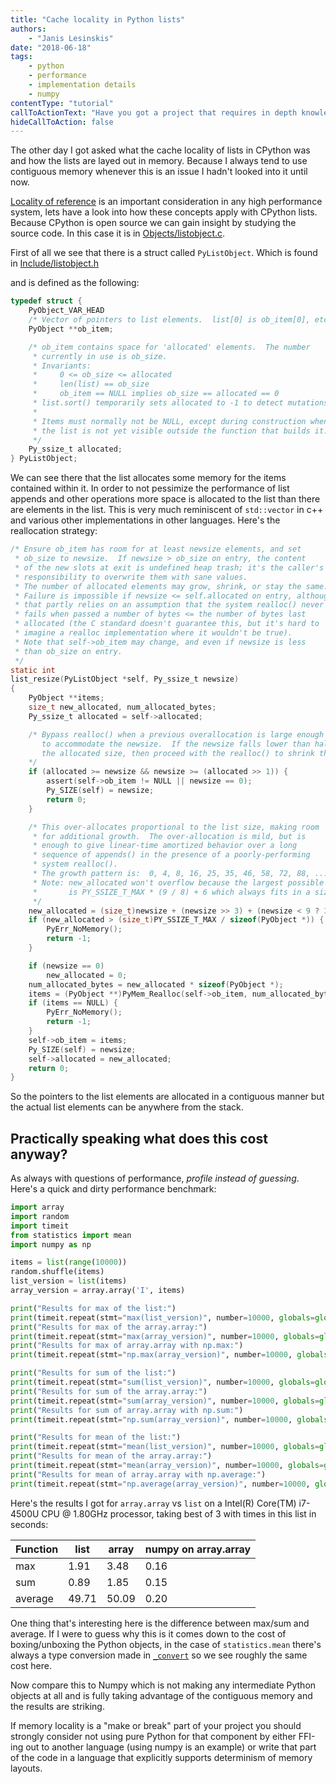 ```yaml
---
title: "Cache locality in Python lists"
authors:
    - "Janis Lesinskis"
date: "2018-06-18"
tags:
    - python
    - performance
    - implementation details
    - numpy
contentType: "tutorial"
callToActionText: "Have you got a project that requires in depth knowledge of implementation details? Or do you have a topic about Python internals you would like to see a post about? We'd love to hear about it so fill in the form below with some details."
hideCallToAction: false
---
```


The other day I got asked what the cache locality of lists in CPython was and how the lists are layed out in memory. Because I always tend to use contiguous memory whenever this is an issue I hadn't looked into it until now.

[Locality of reference](https://en.wikipedia.org/wiki/Locality_of_reference) is an important consideration in any high performance system, lets have a look into how these concepts apply with CPython lists. Because CPython is open source we can gain insight by studying the source code. In this case it is in [Objects/listobject.c](https://github.com/python/cpython/blob/8c663fd60ecba9c82aa4c404dbfb1aae69fe8553/Objects/listobject.c).

First of all we see that there is a struct called `PyListObject`. Which is found in [Include/listobject.h](https://github.com/python/cpython/blob/1a5856bf9295fa73995898d576e0bedf016aee1f/Include/listobject.h)

and is defined as the following:

```c
typedef struct {
    PyObject_VAR_HEAD
    /* Vector of pointers to list elements.  list[0] is ob_item[0], etc. */
    PyObject **ob_item;

    /* ob_item contains space for 'allocated' elements.  The number
     * currently in use is ob_size.
     * Invariants:
     *     0 <= ob_size <= allocated
     *     len(list) == ob_size
     *     ob_item == NULL implies ob_size == allocated == 0
     * list.sort() temporarily sets allocated to -1 to detect mutations.
     *
     * Items must normally not be NULL, except during construction when
     * the list is not yet visible outside the function that builds it.
     */
    Py_ssize_t allocated;
} PyListObject;
```

We can see there that the list allocates some memory for the items contained within it. In order to not pessimize the performance of list appends and other operations more space is allocated to the list than there are elements in the list. This is very much reminiscent of `std::vector` in c++ and various other implementations in other languages.
Here's the reallocation strategy:

```c
/* Ensure ob_item has room for at least newsize elements, and set
 * ob_size to newsize.  If newsize > ob_size on entry, the content
 * of the new slots at exit is undefined heap trash; it's the caller's
 * responsibility to overwrite them with sane values.
 * The number of allocated elements may grow, shrink, or stay the same.
 * Failure is impossible if newsize <= self.allocated on entry, although
 * that partly relies on an assumption that the system realloc() never
 * fails when passed a number of bytes <= the number of bytes last
 * allocated (the C standard doesn't guarantee this, but it's hard to
 * imagine a realloc implementation where it wouldn't be true).
 * Note that self->ob_item may change, and even if newsize is less
 * than ob_size on entry.
 */
static int
list_resize(PyListObject *self, Py_ssize_t newsize)
{
    PyObject **items;
    size_t new_allocated, num_allocated_bytes;
    Py_ssize_t allocated = self->allocated;

    /* Bypass realloc() when a previous overallocation is large enough
       to accommodate the newsize.  If the newsize falls lower than half
       the allocated size, then proceed with the realloc() to shrink the list.
    */
    if (allocated >= newsize && newsize >= (allocated >> 1)) {
        assert(self->ob_item != NULL || newsize == 0);
        Py_SIZE(self) = newsize;
        return 0;
    }

    /* This over-allocates proportional to the list size, making room
     * for additional growth.  The over-allocation is mild, but is
     * enough to give linear-time amortized behavior over a long
     * sequence of appends() in the presence of a poorly-performing
     * system realloc().
     * The growth pattern is:  0, 4, 8, 16, 25, 35, 46, 58, 72, 88, ...
     * Note: new_allocated won't overflow because the largest possible value
     *       is PY_SSIZE_T_MAX * (9 / 8) + 6 which always fits in a size_t.
     */
    new_allocated = (size_t)newsize + (newsize >> 3) + (newsize < 9 ? 3 : 6);
    if (new_allocated > (size_t)PY_SSIZE_T_MAX / sizeof(PyObject *)) {
        PyErr_NoMemory();
        return -1;
    }

    if (newsize == 0)
        new_allocated = 0;
    num_allocated_bytes = new_allocated * sizeof(PyObject *);
    items = (PyObject **)PyMem_Realloc(self->ob_item, num_allocated_bytes);
    if (items == NULL) {
        PyErr_NoMemory();
        return -1;
    }
    self->ob_item = items;
    Py_SIZE(self) = newsize;
    self->allocated = new_allocated;
    return 0;
}
```

So the pointers to the list elements are allocated in a contiguous manner but the actual list elements can be anywhere from the stack.

## Practically speaking what does this cost anyway?

As always with questions of performance, *profile instead of guessing*.
Here's a quick and dirty performance benchmark:

```python
import array
import random
import timeit
from statistics import mean
import numpy as np

items = list(range(10000))
random.shuffle(items)
list_version = list(items)
array_version = array.array('I', items)

print("Results for max of the list:")
print(timeit.repeat(stmt="max(list_version)", number=10000, globals=globals()))
print("Results for max of the array.array:")
print(timeit.repeat(stmt="max(array_version)", number=10000, globals=globals()))
print("Results for max of array.array with np.max:")
print(timeit.repeat(stmt="np.max(array_version)", number=10000, globals=globals()))

print("Results for sum of the list:")
print(timeit.repeat(stmt="sum(list_version)", number=10000, globals=globals()))
print("Results for sum of the array.array:")
print(timeit.repeat(stmt="sum(array_version)", number=10000, globals=globals()))
print("Results for sum of array.array with np.sum:")
print(timeit.repeat(stmt="np.sum(array_version)", number=10000, globals=globals()))

print("Results for mean of the list:")
print(timeit.repeat(stmt="mean(list_version)", number=10000, globals=globals()))
print("Results for mean of the array.array:")
print(timeit.repeat(stmt="mean(array_version)", number=10000, globals=globals()))
print("Results for mean of array.array with np.average:")
print(timeit.repeat(stmt="np.average(array_version)", number=10000, globals=globals()))
```

Here's the results I got for `array.array` vs `list` on a Intel(R) Core(TM) i7-4500U CPU @ 1.80GHz processor, taking best of 3 with times in this list in seconds:

|Function | list  | array | numpy on array.array|
|---------|-------|-------|---------------------|
|max      | 1.91  | 3.48  | 0.16                |
|sum      | 0.89  | 1.85  | 0.15                |
|average  | 49.71 | 50.09 | 0.20                |

One thing that's interesting here is the difference between max/sum and average. If I were to guess why this is it comes down to the cost of boxing/unboxing the Python objects, in the case of `statistics.mean` there's always a type conversion made in [`_convert`](https://github.com/python/cpython/blob/9b7cf757213cf4d7ae1d436d86ad53f5ba362d55/Lib/statistics.py#L232) so we see roughly the same cost here.

Now compare this to Numpy which is not making any intermediate Python objects at all and is fully taking advantage of the contiguous memory and the results are striking.

If memory locality is a "make or break" part of your project you should strongly consider not using pure Python for that component by either FFI-ing out to another language (using numpy is an example) or write that part of the code in a language that explicitly supports determinism of memory layouts.
